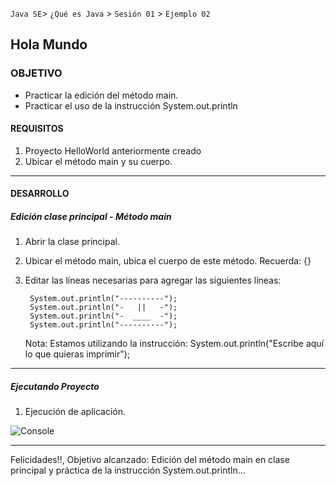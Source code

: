 `Java SE`> `¿Qué es Java` > `Sesión 01` > `Ejemplo 02`

## Hola Mundo

### OBJETIVO

- Practicar la edición del método main.
- Practicar el uso de la instrucción System.out.println

#### REQUISITOS

1. Proyecto HelloWorld anteriormente creado
2. Ubicar el método main y su cuerpo.

<hr>

#### DESARROLLO

##### Edición clase principal - Método main

1. Abrir la clase principal.
2. Ubicar el método main, ubica el cuerpo de este método. Recuerda: {}
3. Editar las líneas necesarias para agregar las siguientes líneas:

        System.out.println("----------");
        System.out.println("-   ||   -");
        System.out.println("-  ____  -");
        System.out.println("----------");
        
   Nota: Estamos utilizando la instrucción: System.out.println("Escribe aquí lo que quieras imprimir");

<hr>

##### Ejecutando Proyecto

1. Ejecución de aplicación. 
   
![Console](https://user-images.githubusercontent.com/56565204/66882530-62987b00-ef90-11e9-94c2-190c10dcf676.png)

<hr> 

Felicidades!!, Objetivo alcanzado: Edición del método main en clase principal y práctica de la instrucción System.out.println...
